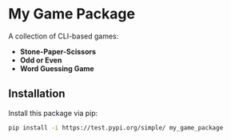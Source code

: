 # My Game Package

A collection of CLI-based games:

- **Stone-Paper-Scissors**
- **Odd or Even**
- **Word Guessing Game**

## Installation
Install this package via pip:

```bash
pip install -i https://test.pypi.org/simple/ my_game_package
